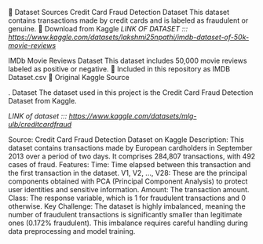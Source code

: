 📂 Dataset Sources
Credit Card Fraud Detection Dataset
This dataset contains transactions made by credit cards and is labeled as fraudulent or genuine.
📎 Download from Kaggle
*LINK OF DATASET ::: https://www.kaggle.com/datasets/lakshmi25npathi/imdb-dataset-of-50k-movie-reviews*

IMDb Movie Reviews Dataset
This dataset includes 50,000 movie reviews labeled as positive or negative.
📎 Included in this repository as IMDB Dataset.csv
📎 Original Kaggle Source



. Dataset
The dataset used in this project is the Credit Card Fraud Detection Dataset from Kaggle.

*LINK of dataset ::: https://www.kaggle.com/datasets/mlg-ulb/creditcardfraud*

Source: Credit Card Fraud Detection Dataset on Kaggle
Description: This dataset contains transactions made by European cardholders in September 2013 over a period of two days. It comprises 284,807 transactions, with 492 cases of fraud.
Features:
Time: Time elapsed between this transaction and the first transaction in the dataset.
V1, V2, ..., V28: These are the principal components obtained with PCA (Principal Component Analysis) to protect user identities and sensitive information.
Amount: The transaction amount.
Class: The response variable, which is 1 for fraudulent transactions and 0 otherwise.
Key Challenge: The dataset is highly imbalanced, meaning the number of fraudulent transactions is significantly smaller than legitimate ones (0.172% fraudulent). This imbalance requires careful handling during data preprocessing and model training.
